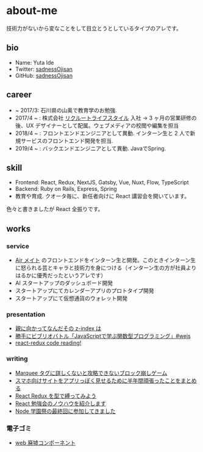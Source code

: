 # about-me

技術力がないから変なことをして目立とうとしているタイプのアレです。

## bio

- Name: Yuta Ide
- Twitter: [sadnessOjisan](https://twitter.com/sadnessOjisan)
- GitHub: [sadnessOjisan](https://github.com/sadnessOjisan)

## career

- ~ 2017/3: 石川県の山奥で教育学のお勉強.
- 2017/4 ~ : 株式会社 [リクルートライフスタイル](https://www.recruit-lifestyle.co.jp/) 入社 -> 3 ヶ月の営業研修の後、UX デザイナーとして配属。ウェブメディアの校閲や編集を担当
- 2018/4 ~ : フロントエンドエンジニアとして異動. インターン生と 2 人で新規サービスのフロントエンド開発を担当.
- 2019/4 ~ : バックエンドエンジニアとして異動. JavaでSpring.

## skill

- Frontend: React, Redux, NextJS, Gatsby, Vue, Nuxt, Flow, TypeScript
- Backend: Ruby on Rails, Express, Spring
- 教育や育成. クオータ毎に、新任者向けに React 講習会を開いています。

色々と書きましたが React 全振りです。

## works

### service

- [Air メイト](https://airregi.jp/mate/) のフロントエンドをインターン生と開発。このときインターン生に怒られる芸とキャラと技術力を身につける（インターン生の方が社員よりはるかに優秀だったというアレです）
- AI スタートアップのダッシュボード開発
- スタートアップにてカレンダーアプリのプロトタイプ開発
- スタートアップにて仮想通貨のウォレット開発

### presentation

- [親に向かってなんだその z-index は](https://speakerdeck.com/sadnessojisan/qin-nixiang-katutenandasofalsez-indexha)
- [ 勝手にビブリオバトル「JavaScriptで学ぶ関数型プログラミング」#wejs](https://speakerdeck.com/sadnessojisan/sheng-shou-nibiburiobatoru-javascriptdexue-buguan-shu-xing-puroguramingu-number-wejs)
- [react-redux code reading!](https://speakerdeck.com/sadnessojisan/react-redux-code-reading-number-meguroes)

### writing

- [Marquee タグに詳しくないと攻略できないブロック崩しゲーム](https://qiita.com/sadnessOjisan/items/51bb949466fdd065a5a6)
- [スマホ向けサイトをアプリっぽく見せるために半年間頑張ったことをまとめる](https://qiita.com/sadnessOjisan/items/3b21d27cdab0665c0720)
- [React Redux を型で縛ってみよう](https://engineer.recruit-lifestyle.co.jp/techblog/2019-01-31-how-to-bind-react-with-Flow/)
- [React 勉強会のノウハウを紹介します](https://engineer.recruit-lifestyle.co.jp/techblog/2019-01-17-react-training/)
- [Node 学園祭の最終回に参加してきました](https://gihyo.jp/news/report/2018/12/0601)

### 電子ゴミ

- [web 廃墟コンポーネント](https://github.com/sadnessOjisan/re-geo)
